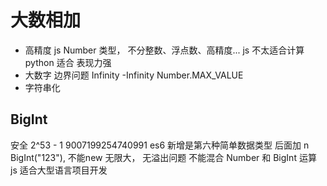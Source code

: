 # 大数相加

- 高精度 
  js Number 类型， 不分整数、浮点数、高精度...
  js 不太适合计算 python 适合
  表现力强
- 大数字
  边界问题
  Infinity
  -Infinity
  Number.MAX_VALUE
- 字符串化
   
## BigInt
  安全 2^53 - 1  9007199254740991
  es6 新增是第六种简单数据类型
  后面加 n
  BigInt("123"), 不能new
  无限大， 无溢出问题
  不能混合 Number 和 BigInt 运算
  js 适合大型语言项目开发